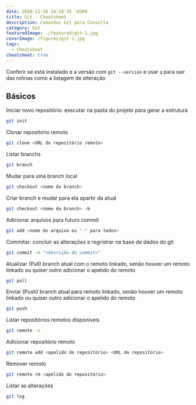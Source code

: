 ```yaml
---
date: 2020-11-26 14:18:35 -0300
title: Git - Cheatsheet
description: Comandos Git para Consulta
category: Git
featuredImage: ./featured/git-1.jpg
coverImage: /figures/git-1.jpg
tags:
  - Cheatsheet
cheatsheet: true
---
```


Conferir se está instalado e a versão com `git --version` e usar `q` para sair das rotinas como a listagem de alteração

## Básicos

Iniciar novo repositório: executar na pasta do projeto para gerar a estrutura

```bash
git init
```

Clonar repositório remoto

```bash
git clone <URL do repositório remoto>
```

Listar branchs

```bash
git branch
```

Mudar para uma branch local

```bash
git checkout <nome da branch>
```

Criar branch e mudar para ela apartir da atual

```bash
git checkout <nome da branch> -b
```

Adicionar arquivos para futuro commit

```bash
git add <nome do arquivo ou "." para todos>
```

Commitar: concluir as alterações e regristrar na base de dados do git

```bash
git commit -m "<desrição do commit>"
```

Atualizar (Pull) branch atual com o remoto linkado, senão houver um remoto linkado ou quiser outro adicionar o apelido do remoto

```bash
git pull
```

Enviar (Push) branch atual para remoto linkado, senão houver um remoto linkado ou quiser outro adicionar o apelido do remoto

```bash
git push
```

Listar repositórios remotos disponíveis

```bash
git remote -v
```

Adicionar repositório remoto

```bash
git remote add <apelido do repositório> <URL do repositório>
```

Remover remoto

```bash
git remote rm <apelido do repositório>
```

Listar as alterações

```bash
git log
```
